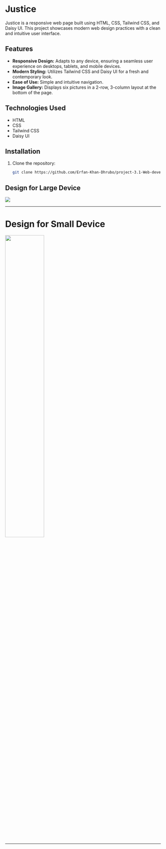 # Justice

Justice is a responsive web page built using HTML, CSS, Tailwind CSS, and Daisy UI. This project showcases modern web design practices with a clean and intuitive user interface.

## Features

- **Responsive Design:** Adapts to any device, ensuring a seamless user experience on desktops, tablets, and mobile devices.
- **Modern Styling:** Utilizes Tailwind CSS and Daisy UI for a fresh and contemporary look.
- **Ease of Use:** Simple and intuitive navigation.
- **Image Gallery:** Displays six pictures in a 2-row, 3-column layout at the bottom of the page.

## Technologies Used

- HTML
- CSS
- Tailwind CSS
- Daisy UI

## Installation

1. Clone the repository:
   ```bash
   git clone https://github.com/Erfan-Khan-Dhrubo/project-3.1-Web-development.git
   ```

## Design for Large Device

 <img src="./web pic/laptop.png"/>

---

# Design for Small Device

 <img src="./web pic/phone.png" width="50%"/>

---

